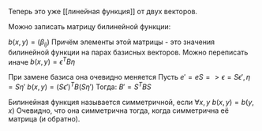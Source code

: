 Теперь это уже [[линейная функция]] от двух векторов.

Можно записать матрицу билинейной функции:

$b(x, y) = (\beta_{ij})$
Причём элементы этой матрицы - это значения билинейной функции на парах базисных векторов.
Можно переписать иначе $b(x, y) = \epsilon^T B \eta$

При замене базиса она очевидно меняется
Пусть $e' = eS => \epsilon = S \epsilon', \eta = S \eta'$
$b(x, y) = (S\epsilon')^T B(S\eta')$
Тогда:
$B' = S^TBS$

Билинейная функция называется симметричной, если $\forall x, y$
$b(x, y) = b(y, x)$
Очевидно, что она симметрична тогда, когда симметрична её матрица (и обратно).







